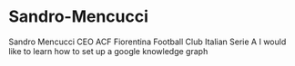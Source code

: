 # Sandro-Mencucci
Sandro Mencucci CEO ACF Fiorentina Football Club Italian Serie A
I would like to learn how to set up a google knowledge graph
